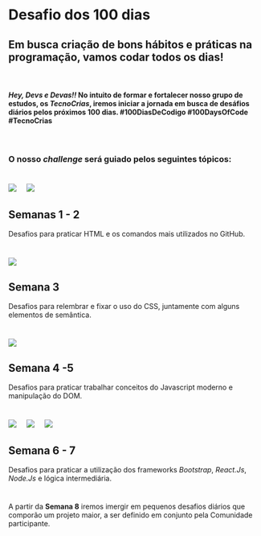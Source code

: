 # **Desafio dos 100 dias**

## Em busca criação de bons hábitos e práticas na programação, vamos codar todos os dias!
&nbsp;
#### <p> _Hey, Devs e Devas!!_ No intuito de formar e fortalecer nosso grupo de estudos, os _TecnoCrias_, iremos iniciar a jornada em busca de desáfios diários pelos próximos **100** dias. #100DiasDeCodigo #100DaysOfCode #TecnoCrias</p>
&nbsp;
### **O nosso _challenge_ será guiado pelos seguintes tópicos:**

<div>

#
<img src="https://img.shields.io/badge/HTML5-E34F26?style=for-the-badge&logo=html5&logoColor=white" style = "margin-right: 16px">
<img src="https://img.shields.io/badge/GitHub-100000?style=for-the-badge&logo=github&logoColor=white">

## Semanas 1 - 2
Desafios para praticar HTML e os comandos mais utilizados no GitHub.
</div>

#
<div>
<img src="https://img.shields.io/badge/CSS3-1572B6?style=for-the-badge&logo=css3&logoColor=white">

## Semana 3
Desafios para relembrar e fixar o uso do CSS, juntamente com alguns elementos de semântica.
</div>

#
<div>
<img src="https://img.shields.io/badge/JavaScript-F7DF1E?style=for-the-badge&logo=javascript&logoColor=black">

## Semana 4 -5
Desafios para praticar trabalhar conceitos do Javascript moderno e manipulação do DOM.
</div>

#
<div>
<img src="https://img.shields.io/badge/React-20232A?style=for-the-badge&logo=react&logoColor=61DAFB" style = "margin-right: 16px">
<img src="https://img.shields.io/badge/Bootstrap-563D7C?style=for-the-badge&logo=bootstrap&logoColor=white" style = "margin-right: 16px">
<img src="https://img.shields.io/badge/Node.js-43853D?style=for-the-badge&logo=node.js&logoColor=white">

## Semana 6 - 7
Desafios para praticar a utilização dos frameworks _Bootstrap_, _React.Js_, _Node.Js_ e lógica intermediária.
</div>

#
A partir da __Semana 8__ iremos imergir em pequenos desafios diários que comporão um projeto maior, a ser definido em conjunto pela Comunidade participante.
